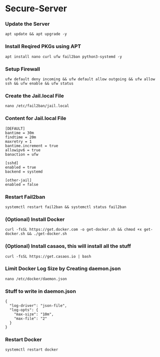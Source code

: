 # Secure-Server

### Update the Server
```
apt update && apt upgrade -y
```

### Install Reqired PKGs using APT
```
apt install nano curl ufw fail2ban python3-systemd -y
```

### Setup Firewall
```
ufw default deny incoming && ufw default allow outgoing && ufw allow ssh && ufw enable && ufw status
```

### Create the Jail.local File
```
nano /etc/fail2ban/jail.local
```

### Content for Jail.local File
```
[DEFAULT]
bantime = 30m
findtime = 20m
maxretry = 1
bantime.increment = true
allowipv6 = true
banaction = ufw

[sshd]
enabled = true
backend = systemd

[other-jail]
enabled = false
```

### Restart Fail2ban
```
systemctl restart fail2ban && systemctl status fail2ban
```

### (Optional) Install Docker
```
curl -fsSL https://get.docker.com -o get-docker.sh && chmod +x get-docker.sh && ./get-docker.sh
```

### (Optional) Install casaos, this will install all the stuff
```
curl -fsSL https://get.casaos.io | bash
```

### Limit Docker Log Size by Creating daemon.json
```
nano /etc/docker/daemon.json
```

### Stuff to write in daemon.json
```
{
  "log-driver": "json-file",
  "log-opts": {
    "max-size": "10m",
    "max-file": "2"
  }
}
```

### Restart Docker
```
systemctl restart docker
```

